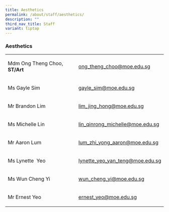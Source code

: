 ```yaml
---
title: Aesthetics
permalink: /about/staff/aesthetics/
description: ""
third_nav_title: Staff
variant: tiptap
---
```

<h3>Aesthetics</h3>
<table>
<tbody>
<tr>
<td rowspan="1" colspan="1">
<p>Mdm Ong Theng Choo, <strong>ST/Art</strong>
</p>
</td>
<td rowspan="1" colspan="1">
<p><a href="mailto:ong_theng_choo@moe.edu.sg" rel="noopener noreferrer nofollow" target="_blank">ong_theng_choo@moe.edu.sg</a>
</p>
</td>
</tr>
<tr>
<td rowspan="1" colspan="1">
<p>Ms Gayle Sim</p>
</td>
<td rowspan="1" colspan="1">
<p><a href="mailto:gayle_sim@moe.edu.sg" rel="noopener noreferrer nofollow" target="_blank">gayle_sim@moe.edu.sg</a>
</p>
</td>
</tr>
<tr>
<td rowspan="1" colspan="1">
<p>Mr Brandon Lim</p>
</td>
<td rowspan="1" colspan="1">
<p><a href="mailto:lim_jing_hong@moe.edu.sg" rel="noopener noreferrer nofollow" target="_blank">lim_jing_hong@moe.edu.sg</a>
</p>
</td>
</tr>
<tr>
<td rowspan="1" colspan="1">
<p>Ms Michelle Lin</p>
</td>
<td rowspan="1" colspan="1">
<p><a href="mailto:lin_qinrong_michelle@moe.edu.sg" rel="noopener noreferrer nofollow" target="_blank">lin_qinrong_michelle@moe.edu.sg</a>
</p>
</td>
</tr>
<tr>
<td rowspan="1" colspan="1">
<p>Mr Aaron Lum</p>
</td>
<td rowspan="1" colspan="1">
<p><a href="mailto:lum_zhi_yong_aaron@moe.edu.sg" rel="noopener noreferrer nofollow" target="_blank">lum_zhi_yong_aaron@moe.edu.sg</a>
</p>
</td>
</tr>
<tr>
<td rowspan="1" colspan="1">
<p>Ms Lynette&nbsp; Yeo</p>
</td>
<td rowspan="1" colspan="1">
<p><a href="mailto:lynette_yeo_yan_teng@moe.edu.sg" rel="noopener noreferrer nofollow" target="_blank">lynette_yeo_yan_teng@moe.edu.sg</a>
</p>
</td>
</tr>
<tr>
<td rowspan="1" colspan="1">
<p>Ms Wun Cheng Yi</p>
</td>
<td rowspan="1" colspan="1">
<p><a href="mailto:wun_cheng_yi@moe.edu.sg" rel="noopener noreferrer nofollow" target="_blank">wun_cheng_yi@moe.edu.sg</a>
</p>
</td>
</tr>
<tr>
<td rowspan="1" colspan="1">
<p>Mr Ernest Yeo</p>
</td>
<td rowspan="1" colspan="1">
<p><a href="mailto:ernest_yeo@moe.edu.sg" rel="noopener noreferrer nofollow" target="_blank">ernest_yeo@moe.edu.sg</a>
</p>
</td>
</tr>
</tbody>
</table>
<p></p>